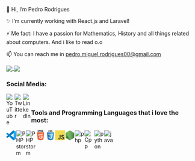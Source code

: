 👋 Hi, I’m Pedro Rodrigues

<!--- 
👀 I’m interested in Web/Software Development, web3 and Neural Networks
--->

✨ I’m currently working with React.js and Laravel!

⚡ Me fact: I have a passion for Mathematics, History and all things related about computers. And i like to read o.o

<!--- 
- 💞️ I’m looking to collaborate on ...
--->
📫 You can reach me in pedro.miguel.rodrigues00@gmail.com


<a href="https://github.com/anuraghazra/github-readme-stats" height="30px">
  <img align="center" src="https://github-readme-stats.vercel.app/api?username=PedroRodrigues527&show_icons=true&theme=radical" />
</a>
<a href="https://github.com/anuraghazra/github-readme-stats" height="30px">
  <img align="center" src="https://github-readme-stats.vercel.app/api/top-langs/?username=PedroRodrigues527&layout=compact&show_icons=true&theme=radical" />
</a>



### Social Media:

[<img align="left" alt="YouTube" width="22px" src="https://cdn-icons-png.flaticon.com/512/174/174883.png" />][youtube]
[<img align="left" alt="Twitter" width="22px" src="https://cdn-icons-png.flaticon.com/512/733/733579.png" />][twitter]
[<img align="left" alt="LinkedIn" width="22px" src="https://cdn-icons-png.flaticon.com/512/145/145807.png" />][linkedin]

<br />

### Tools and Programming Languages that i love the most:
<img align="left" alt="Visual Studio Code" width="26px" src="https://raw.githubusercontent.com/github/explore/80688e429a7d4ef2fca1e82350fe8e3517d3494d/topics/visual-studio-code/visual-studio-code.png" />
<img align="left" alt="PHPstorm" width="26px" src="https://seeklogo.com/images/P/phpstorm-logo-220B633CDA-seeklogo.com.png" />
<img align="left" alt="PHPstorm" width="26px" src="http://wingware.com/images/title-logo-social-media.png" />
<img align="left" alt="HTML5" width="26px" src="https://raw.githubusercontent.com/github/explore/80688e429a7d4ef2fca1e82350fe8e3517d3494d/topics/html/html.png" />
<img align="left" alt="CSS3" width="26px" src="https://raw.githubusercontent.com/github/explore/80688e429a7d4ef2fca1e82350fe8e3517d3494d/topics/css/css.png" />
<img align="left" alt="JavaScript" width="26px" src="https://raw.githubusercontent.com/github/explore/80688e429a7d4ef2fca1e82350fe8e3517d3494d/topics/javascript/javascript.png" />
<!---[<img align="left" alt="React" width="26px" src="https://raw.githubusercontent.com/github/explore/80688e429a7d4ef2fca1e82350fe8e3517d3494d/topics/react/react.png" />][reactplaylist] ---->
<img align="left" alt="Node.js" width="26px" src="https://raw.githubusercontent.com/github/explore/80688e429a7d4ef2fca1e82350fe8e3517d3494d/topics/nodejs/nodejs.png" />
<img align="left" alt="php" width="26px" src="https://cdn-icons-png.flaticon.com/512/528/528261.png" />
<!---
<img align="left" alt="C" width="26px" src="https://seeklogo.com/images/C/c-programming-language-logo-9B32D017B1-seeklogo.com.png" />--->
<img align="left" alt="Cpp" width="26px" src="https://seeklogo.com/images/C/c-sharp-c-logo-02F17714BA-seeklogo.com.png" />
<img align="left" alt="python" width="26px" src="https://seeklogo.com/images/P/python-logo-A32636CAA3-seeklogo.com.png" />
<!---<img align="left" alt="terminal" width="26px" src="https://cdn-icons-png.flaticon.com/512/919/919837.png" />--->
<img align="left" alt="java" width="26px" src="https://seeklogo.com/images/J/java-logo-7F8B35BAB3-seeklogo.com.png" />
<!---<img align="left" alt="MySQL" width="26px" src="https://cdn-icons-png.flaticon.com/512/5968/5968313.png" />--->
<!---<img align="left" alt="GitHub" width="26px" src="https://raw.githubusercontent.com/github/explore/78df643247d429f6cc873026c0622819ad797942/topics/github/github.png" />--->

<br />
<br />


[twitter]: https://twitter.com/pedro_miguel527
[youtube]: https://www.youtube.com/channel/UCNKE4DSUTNvf2CM8NJK9e0Q
[linkedin]: https://www.linkedin.com/in/pedro-rodrigues-268206226/

